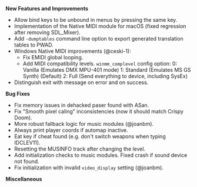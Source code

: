 **New Features and Improvements**
* Allow bind keys to be unbound in menus by pressing the same key.
* Implementation of the Native MIDI module for macOS (fixed regression after removing SDL_Mixer).
* Add `-dumptables` command line option to export generated translation tables to PWAD.
* Windows Native MIDI improvements (@ceski-1):
  - Fix EMIDI global looping.
  - Add MIDI compatibility levels. `winmm_complevel` config option:
    0: Vanilla (Emulates DMX MPU-401 mode)
    1: Standard (Emulates MS GS Synth) (Default)
    2: Full (Send everything to device, including SysEx)
* Distinguish exit with message on error and on success.

**Bug Fixes**
* Fix memory issues in dehacked paser found with ASan.
* Fix "Smooth pixel caling" inconsistencies (now it should match Crispy Doom).
* More robust fallback logic for music modules (@joanbm).
* Always print player coords if automap inactive.
* Eat key if cheat found (e.g. don't switch weapons when typing IDCLEV11).
* Resetting the MUSINFO track after changing the level.
* Add initialization checks to music modules. Fixed crash if sound device not found.
* Fix initialization with invalid `video_display` setting (@joanbm).

**Miscellaneous**
